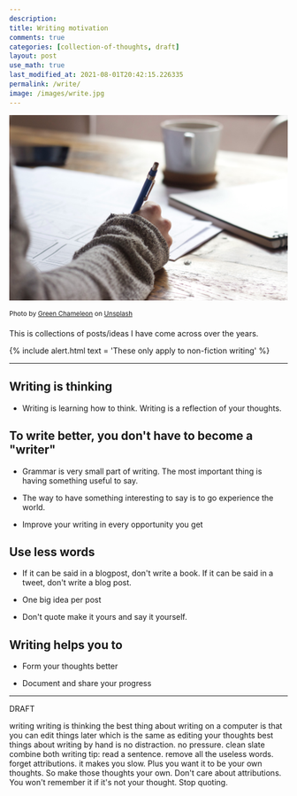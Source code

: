 ```yaml
---
description: 
title: Writing motivation
comments: true
categories: [collection-of-thoughts, draft]
layout: post
use_math: true
last_modified_at: 2021-08-01T20:42:15.226335
permalink: /write/
image: /images/write.jpg
---
```


![](/images/write.jpg)

<sup>Photo by <a href="https://unsplash.com/@craftedbygc?utm_source=unsplash&amp;utm_medium=referral&amp;utm_content=creditCopyText">Green Chameleon</a> on <a href="https://unsplash.com/s/photos/write?utm_source=unsplash&amp;utm_medium=referral&amp;utm_content=creditCopyText">Unsplash</a></sup>

This is collections of posts/ideas I have come across over the years.


{% include alert.html text = 'These only apply to non-fiction writing' %}

***

## Writing is thinking

- Writing is learning how to think. Writing is a reflection of your thoughts.

## To write better, you don't have to become a "writer"

- Grammar is very small part of writing. The most important thing is having something useful to say.

- The way to have something interesting to say is to go experience the world.

- Improve your writing in every opportunity you get

## Use less words

- If it can be said in a blogpost, don't write a book. If it can be said in a tweet, don't write a blog post.

- One big idea per post

- Don't quote make it yours and say it yourself.

## Writing helps you to 

- Form your thoughts better
  
- Document and share your progress


---

DRAFT

writing
writing is thinking
the best thing about writing on a computer is that you can edit things later which is the same as editing your thoughts
best things about writing by hand is no distraction. no pressure. clean slate
combine both
writing tip: read a sentence. remove all the useless words. 
forget attributions. it makes you slow. Plus you want it to be your own thoughts. So make those thoughts your own. Don't care about attributions. 
You won't remember it if it's not your thought. Stop quoting.